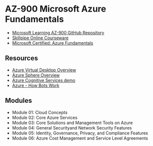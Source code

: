 # AZ-900 Microsoft Azure Fundamentals

* [Microsoft Learning AZ-900 GitHub Repository](https://github.com/MicrosoftLearning/AZ-900T0x-MicrosoftAzureFundamentals)
* [Skillpipe Online Courseware](https://www.skillpipe.com/)
* [Microsoft Certified: Azure Fundamentals](https://docs.microsoft.com/en-us/learn/certifications/azure-fundamentals/)

## Resources

* [Azure Virtual Desktop Overview](https://www.youtube.com/watch?v=NQFtI3JLtaU&feature=emb_logo&app=desktop)
* [Azure Sphere Overview](https://docs.microsoft.com/en-us/azure-sphere/product-overview/terminology)
* [Azure Cognitive Services demo](https://azure.microsoft.com/en-us/services/cognitive-services/computer-vision/#features)
* [Azure - How Bots Work ](https://docs.microsoft.com/en-au/azure/bot-service/bot-builder-basics?view=azure-bot-service-4.0)

## Modules

* Module 01: Cloud Concepts
* Module 02: Core Azure Services
* Module 03: Core Solutions and Management Tools on Azure
* Module 04: General Securityand Network Security Features
* Module 05: Identity, Governance, Privacy, and Compliance Features
* Module 06: Azure Cost Management and Service Level Agreements
